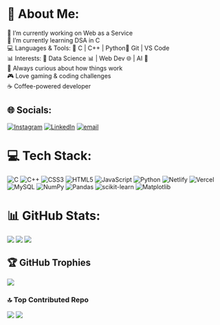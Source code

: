 # 💫 About Me:
🔭 I’m currently working on Web as a Service<br>🌱 I’m currently learning DSA in C<br>💻 Languages & Tools: 🔹 C | C++ | Python🔹 Git | VS Code<br>📊 Interests: 🔸 Data Science 📊 | Web Dev 🌐 | AI 🤖<br>🧠 Always curious about how things work<br>🎮 Love gaming & coding challenges<br>☕ Coffee-powered developer


## 🌐 Socials:
[![Instagram](https://img.shields.io/badge/Instagram-%23E4405F.svg?logo=Instagram&logoColor=white)](https://instagram.com/_jayantpatel_) [![LinkedIn](https://img.shields.io/badge/LinkedIn-%230077B5.svg?logo=linkedin&logoColor=white)](https://linkedin.com/in/jayantpatel06) [![email](https://img.shields.io/badge/Email-D14836?logo=gmail&logoColor=white)](mailto:patelj7177@gmail.com) 

# 💻 Tech Stack:
![C](https://img.shields.io/badge/c-%2300599C.svg?style=flat&logo=c&logoColor=white) ![C++](https://img.shields.io/badge/c++-%2300599C.svg?style=flat&logo=c%2B%2B&logoColor=white) ![CSS3](https://img.shields.io/badge/css3-%231572B6.svg?style=flat&logo=css3&logoColor=white) ![HTML5](https://img.shields.io/badge/html5-%23E34F26.svg?style=flat&logo=html5&logoColor=white) ![JavaScript](https://img.shields.io/badge/javascript-%23323330.svg?style=flat&logo=javascript&logoColor=%23F7DF1E) ![Python](https://img.shields.io/badge/python-3670A0?style=flat&logo=python&logoColor=ffdd54) ![Netlify](https://img.shields.io/badge/netlify-%23000000.svg?style=flat&logo=netlify&logoColor=#00C7B7) ![Vercel](https://img.shields.io/badge/vercel-%23000000.svg?style=flat&logo=vercel&logoColor=white) ![MySQL](https://img.shields.io/badge/mysql-4479A1.svg?style=flat&logo=mysql&logoColor=white) ![NumPy](https://img.shields.io/badge/numpy-%23013243.svg?style=flat&logo=numpy&logoColor=white) ![Pandas](https://img.shields.io/badge/pandas-%23150458.svg?style=flat&logo=pandas&logoColor=white) ![scikit-learn](https://img.shields.io/badge/scikit--learn-%23F7931E.svg?style=flat&logo=scikit-learn&logoColor=white) ![Matplotlib](https://img.shields.io/badge/Matplotlib-%23ffffff.svg?style=flat&logo=Matplotlib&logoColor=black)
# 📊 GitHub Stats:
![](https://github-readme-stats.vercel.app/api?username=jayantpatel06&theme=one_dark_pro&hide_border=true&include_all_commits=true&count_private=true)
![](https://github-readme-stats.vercel.app/api/top-langs/?username=jayantpatel06&theme=one_dark_pro&hide_border=true&include_all_commits=true&count_private=true&layout=compact)
![](https://nirzak-streak-stats.vercel.app/?user=jayantpatel06&theme=one_dark_pro&hide_border=true)<br/>

## 🏆 GitHub Trophies
![](https://github-profile-trophy.vercel.app/?username=jayantpatel06&theme=onedark&no-frame=true&no-bg=true&margin-w=4)

### 🔝 Top Contributed Repo
![](https://github-contributor-stats.vercel.app/api?username=jayantpatel06&limit=5&theme=one_dark_pro&combine_all_yearly_contributions=true)
[![](https://visitcount.itsvg.in/api?id=jayantpatel06&icon=6&color=0)](https://visitcount.itsvg.in)

<!-- Proudly created with GPRM ( https://gprm.itsvg.in ) -->
